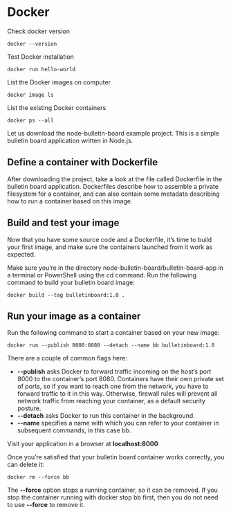 # Docker

Check docker version
```
docker --version
```

Test Docker installation
```
docker run hello-world
```

List the Docker images on computer
```
docker image ls
```

List the existing Docker containers
```
docker ps --all
```

Let us download the node-bulletin-board example project. This is a simple bulletin board application written in Node.js.

## Define a container with Dockerfile
After downloading the project, take a look at the file called Dockerfile in the bulletin board application. Dockerfiles describe how to assemble a private filesystem for a container, and can also contain some metadata describing how to run a container based on this image.

## Build and test your image
Now that you have some source code and a Dockerfile, it’s time to build your first image, and make sure the containers launched from it work as expected.

Make sure you’re in the directory node-bulletin-board/bulletin-board-app in a terminal or PowerShell using the cd command. Run the following command to build your bulletin board image:
```
docker build --tag bulletinboard:1.0 .
```

## Run your image as a container
Run the following command to start a container based on your new image:
```
docker run --publish 8000:8080 --detach --name bb bulletinboard:1.0
```

There are a couple of common flags here:
* **--publish** asks Docker to forward traffic incoming on the host’s port 8000 to the container’s port 8080. Containers have their own private set of ports, so if you want to reach one from the network, you have to forward traffic to it in this way. Otherwise, firewall rules will prevent all network traffic from reaching your container, as a default security posture.
* **--detach** asks Docker to run this container in the background.
* **--name** specifies a name with which you can refer to your container in subsequent commands, in this case bb.

Visit your application in a browser at **localhost:8000**

Once you’re satisfied that your bulletin board container works correctly, you can delete it:
```
docker rm --force bb
```
The **--force** option stops a running container, so it can be removed. If you stop the container running with docker stop bb first, then you do not need to use **--force** to remove it.
